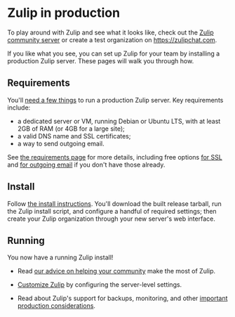 # Zulip in production

To play around with Zulip and see what it looks like, check out the
[Zulip community server](../contributing/chat-zulip-org.html) or create a test organization
on <https://zulipchat.com>.

If you like what you see, you can set up Zulip for your team by
installing a production Zulip server.  These pages will walk you
through how.

## Requirements

You'll [need a few things](../production/requirements.html) to run a production
Zulip server.  Key requirements include:
* a dedicated server or VM, running Debian or Ubuntu LTS, with at least 2GB of RAM
  (or 4GB for a large site);
* a valid DNS name and SSL certificates;
* a way to send outgoing email.

See [the requirements page](../production/requirements.html) for more details,
including free options [for SSL](ssl-certificates.html) and [for
outgoing email](email.html#free-outgoing-email-services) if you don't have
those already.

## Install

Follow [the install instructions](../production/install.html).  You'll download
the built release tarball, run the Zulip install script, and configure
a handful of required settings; then create your Zulip organization
through your new server's web interface.

## Running

You now have a running Zulip install!

* Read [our advice on helping your community][realm-admin-docs] make
  the most of Zulip.

* [Customize Zulip](settings.html) by configuring the server-level settings.

* Read about Zulip's support for backups, monitoring, and
  other [important production considerations](../production/maintain-secure-upgrade.html).

[realm-admin-docs]: https://zulipchat.com/help/getting-your-organization-started-with-zulip
